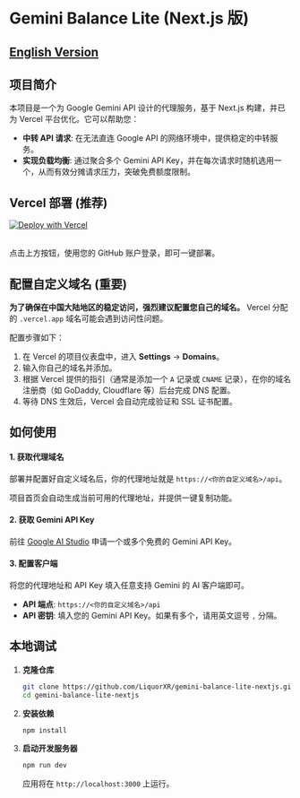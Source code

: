 # Gemini Balance Lite (Next.js 版)

[English Version](README.en-US.md)
---

## 项目简介

本项目是一个为 Google Gemini API 设计的代理服务，基于 Next.js 构建，并已为 Vercel 平台优化。它可以帮助您：
- **中转 API 请求**: 在无法直连 Google API 的网络环境中，提供稳定的中转服务。
- **实现负载均衡**: 通过聚合多个 Gemini API Key，并在每次请求时随机选用一个，从而有效分摊请求压力，突破免费额度限制。

## Vercel 部署 (推荐)

[![Deploy with Vercel](https://vercel.com/button)](https://vercel.com/new/clone?repository-url=https%3A%2F%2Fgithub.com%2Ftech-shrimp%2Fgemini-balance-lite&project-name=gemini-balance-lite-nextjs&repository-name=gemini-balance-lite-nextjs)

<br>点击上方按钮，使用您的 GitHub 账户登录，即可一键部署。

## 配置自定义域名 (重要)

**为了确保在中国大陆地区的稳定访问，强烈建议配置您自己的域名。** Vercel 分配的 `.vercel.app` 域名可能会遇到访问性问题。

配置步骤如下：
1.  在 Vercel 的项目仪表盘中，进入 **Settings** -> **Domains**。
2.  输入你自己的域名并添加。
3.  根据 Vercel 提供的指引（通常是添加一个 `A` 记录或 `CNAME` 记录），在你的域名注册商（如 GoDaddy, Cloudflare 等）后台完成 DNS 配置。
4.  等待 DNS 生效后，Vercel 会自动完成验证和 SSL 证书配置。

## 如何使用

#### 1. 获取代理域名
部署并配置好自定义域名后，你的代理地址就是 `https://<你的自定义域名>/api`。

项目首页会自动生成当前可用的代理地址，并提供一键复制功能。

#### 2. 获取 Gemini API Key
前往 [Google AI Studio](https://aistudio.google.com) 申请一个或多个免费的 Gemini API Key。

#### 3. 配置客户端
将您的代理地址和 API Key 填入任意支持 Gemini 的 AI 客户端即可。

-   **API 端点**: `https://<你的自定义域名>/api`
-   **API 密钥**: 填入您的 Gemini API Key。如果有多个，请用英文逗号 `,` 分隔。


## 本地调试

1.  **克隆仓库**
    ```bash
    git clone https://github.com/LiquorXR/gemini-balance-lite-nextjs.git
    cd gemini-balance-lite-nextjs
    ```
2.  **安装依赖**
    ```bash
    npm install
    ```
3.  **启动开发服务器**
    ```bash
    npm run dev
    ```
    应用将在 `http://localhost:3000` 上运行。

